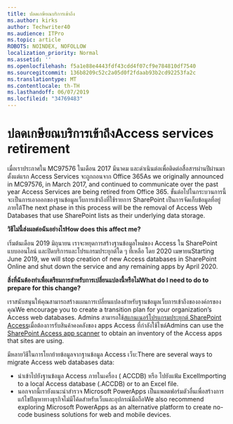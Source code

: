 ```yaml
---
title: ปลดเกษียณบริการเข้าถึง
ms.author: kirks
author: Techwriter40
ms.audience: ITPro
ms.topic: article
ROBOTS: NOINDEX, NOFOLLOW
localization_priority: Normal
ms.assetid: ''
ms.openlocfilehash: f5a1e88e4443fdf43cdd4f07cf9e784810df7540
ms.sourcegitcommit: 136b8209c52c2a05d0f2fdaab93b2cd92253fa2c
ms.translationtype: MT
ms.contentlocale: th-TH
ms.lasthandoff: 06/07/2019
ms.locfileid: "34769483"
---
```

# <a name="access-services-retirement"></a><span data-ttu-id="b3628-102">ปลดเกษียณบริการเข้าถึง</span><span class="sxs-lookup"><span data-stu-id="b3628-102">Access services retirement</span></span>

<span data-ttu-id="b3628-103">เมื่อเราประกาศใน MC97576 ในเดือน 2017 มีนาคม และดำเนินต่อเพื่อติดต่อสื่อสารผ่านปีผ่านมาตั้งแต่แรก Access Services จะถูกถอนจาก Office 365</span><span class="sxs-lookup"><span data-stu-id="b3628-103">As we originally announced in MC97576, in March 2017, and continued to communicate over the past year Access Services are being retired from Office 365.</span></span> <span data-ttu-id="b3628-104">ขั้นต่อไปในกระบวนการนี้จะเป็นการเอาออกของฐานข้อมูลเว็บการเข้าถึงที่ใช้รายการ SharePoint เป็นการจัดเก็บข้อมูลที่อยู่ภายใต้</span><span class="sxs-lookup"><span data-stu-id="b3628-104">The next phase in this process will be the removal of Access Web Databases that use SharePoint lists as their underlying data storage.</span></span>

<span data-ttu-id="b3628-105">**วิธีไม่นี้ส่งผลต่อฉันอย่างไร**</span><span class="sxs-lookup"><span data-stu-id="b3628-105">**How does this affect me?**</span></span>

<span data-ttu-id="b3628-106">เริ่มต้นเดือน 2019 มิถุนายน เราจะหยุดการสร้างฐานข้อมูลใหม่ของ Access ใน SharePoint แบบออนไลน์ และปิดบริการและโปรแกรมประยุกต์ใด ๆ ที่เหลือ โดย 2020 เมษายน</span><span class="sxs-lookup"><span data-stu-id="b3628-106">Starting June 2019, we will stop creation of new Access databases in SharePoint Online and shut down the service and any remaining apps by April 2020.</span></span>

<span data-ttu-id="b3628-107">**สิ่งที่ฉันต้องทำเพื่อเตรียมการสำหรับการเปลี่ยนแปลงนี้หรือไม่**</span><span class="sxs-lookup"><span data-stu-id="b3628-107">**What do I need to do to prepare for this change?**</span></span>

<span data-ttu-id="b3628-108">เราสนับสนุนให้คุณสามารถสร้างแผนการเปลี่ยนแปลงสำหรับฐานข้อมูลเว็บการเข้าถึงขององค์กรของคุณ</span><span class="sxs-lookup"><span data-stu-id="b3628-108">We encourage you to create a transition plan for your organization’s Access web databases.</span></span> <span data-ttu-id="b3628-109">Admins สามารถใช้[สแกนเนอร์โปรแกรมประยุกต์ SharePoint Access](https://github.com/SharePoint/PnP-Tools/tree/master/Solutions/SharePoint.AccessApp.Scanner)เมื่อต้องการรับสินค้าคงคลังของ apps Access ที่กำลังใช้ไซต์</span><span class="sxs-lookup"><span data-stu-id="b3628-109">Admins can use the [SharePoint Access app scanner](https://github.com/SharePoint/PnP-Tools/tree/master/Solutions/SharePoint.AccessApp.Scanner) to obtain an inventory of the Access apps that sites are using.</span></span> 

<span data-ttu-id="b3628-110">มีหลายวิธีในการโยกย้ายข้อมูลจากฐานข้อมูล Access เว็บ:</span><span class="sxs-lookup"><span data-stu-id="b3628-110">There are several ways to migrate Access web databases data:</span></span>

- <span data-ttu-id="b3628-111">นำเข้าไปยังฐานข้อมูล Access ภายในเครื่อง ( ACCDB) หรือ ไปยังแฟ้ม Excel</span><span class="sxs-lookup"><span data-stu-id="b3628-111">Importing to a local Access database (.ACCDB) or to an Excel file.</span></span>
- <span data-ttu-id="b3628-112">นอกจากนี้เรายังแนะนำสำรวจ Microsoft PowerApps เป็นแพลตฟอร์มตัวอื่นเพื่อสร้างการแก้ไขปัญหาทางธุรกิจไม่มีโค้ดสำหรับเว็บและอุปกรณ์มือถือ</span><span class="sxs-lookup"><span data-stu-id="b3628-112">We also recommend exploring Microsoft PowerApps as an alternative platform to create no-code business solutions for web and mobile devices.</span></span>